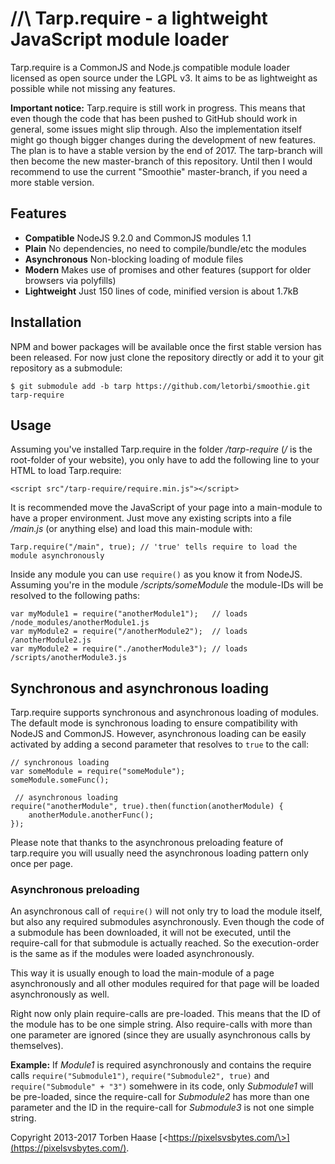 //\ Tarp.require - a lightweight JavaScript module loader
=========================================================
Tarp.require is a CommonJS and Node.js compatible module loader licensed as open source under the LGPL v3. It aims to be
as lightweight as possible while not missing any features.

**Important notice:** Tarp.require is still work in progress. This means that even though the code that has been pushed
to GitHub should work in general, some issues might slip through. Also the implementation itself might go though bigger
changes during the development of new features. The plan is to have a stable version by the end of 2017. The tarp-branch
will then become the new master-branch of this repository. Until then I would recommend to use the current
"Smoothie" master-branch, if you need a more stable version.

## Features

* **Compatible** NodeJS 9.2.0 and CommonJS modules 1.1
* **Plain** No dependencies, no need to compile/bundle/etc the modules
* **Asynchronous** Non-blocking loading of module files
* **Modern** Makes use of promises and other features (support for older browsers via polyfills)
* **Lightweight** Just 150 lines of code, minified version is about 1.7kB

## Installation

NPM and bower packages will be available once the first stable version has been released. For now just clone the
repository directly or add it to your git repository as a submodule:

```
$ git submodule add -b tarp https://github.com/letorbi/smoothie.git tarp-require
```

## Usage

Assuming you've installed Tarp.require in the folder */tarp-require* (*/* is the root-folder of your website), you only
have to add the following line to your HTML to load Tarp.require:

```
<script src"/tarp-require/require.min.js"></script>
```

It is recommended move the JavaScript of your page into a main-module to have a proper environment. Just move any
existing scripts into a file */main.js* (or anything else) and load this main-module with:

```
Tarp.require("/main", true); // 'true' tells require to load the module asynchronously
```

Inside any module you can use `require()` as you know it from NodeJS. Assuming you're in the module */scripts/someModule* the module-IDs will be resolved to the following paths:

```
var myModule1 = require("anotherModule1");   // loads /node_modules/anotherModule1.js
var myModule2 = require("/anotherModule2");  // loads /anotherModule2.js
var myModule2 = require("./anotherModule3"); // loads /scripts/anotherModule3.js

```

## Synchronous and asynchronous loading

Tarp.require supports synchronous and asynchronous loading of modules. The default mode is synchronous loading to ensure
compatibility with NodeJS and CommonJS. However, asynchronous loading can be easily activated by adding a second
parameter that resolves to `true` to the call:

```
// synchronous loading
var someModule = require("someModule");
someModule.someFunc();

 // asynchronous loading
require("anotherModule", true).then(function(anotherModule) {
    anotherModule.anotherFunc();
});
```

Please note that thanks to the asynchronous preloading feature of tarp.require you will usually need the asynchronous
loading pattern only once per page.

### Asynchronous preloading

An asynchronous call of `require()` will not only try to load the module itself, but also any required submodules
asynchronously. Even though the code of a submodule has been downloaded, it will not be executed, until the
require-call for that submodule is actually reached. So the execution-order is the same as if the modules were loaded
asynchronously.

This way it is usually enough to load the main-module of a page asynchronously and all other modules required for that
page will be loaded asynchronously as well.

Right now only plain require-calls are pre-loaded. This means that the ID of the module has to be one simple string.
Also require-calls with more than one parameter are ignored (since they are usually asynchronous calls by themselves).

**Example:** If *Module1* is required asynchronously and contains the require calls `require("Submodule1")`,
`require("Submodule2", true)` and `require("Submodule" + "3")` somehwere in its code, only *Submodule1* will be
pre-loaded, since the require-call for *Submodule2* has more than one parameter and the ID in the require-call  for
*Submodule3* is not one simple string.



Copyright 2013-2017 Torben Haase [\<https://pixelsvsbytes.com/\>](https://pixelsvsbytes.com/).
